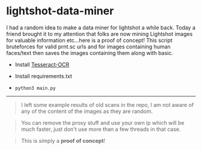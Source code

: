 # lightshot-data-miner
 I had a random idea to make a data miner for lightshot a while back. Today a friend brought it to my attention that folks are now mining Lightshot images for valuable information etc...here is a proof of concept! This script bruteforces for valid prnt.sc urls and for images containing human faces/text then saves the images containing them along with basic.

- Install [Tesseract-OCR](https://github.com/tesseract-ocr/tessdoc)

- Install requirements.txt

- `python3 main.py`

--------

> I left some example results of old scans in the repo, I am not aware of any of the content of the images as they are random. 

> You can remove the proxy stuff and use your own ip which will be much faster, just don't use more than a few threads in that case.

> This is simply a **proof of concept**!